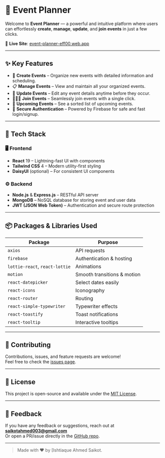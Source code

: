 # 📅 Event Planner

Welcome to **Event Planner** — a powerful and intuitive platform where users can effortlessly **create**, **manage**, **update**, and **join events** in just a few clicks.

🔗 **Live Site**: [event-planner-eff00.web.app](https://event-planner-eff00.web.app/)

---

## ✨ Key Features

- 🔧 **Create Events** – Organize new events with detailed information and scheduling.
- 📋 **Manage Events** – View and maintain all your organized events.
- 🔄 **Update Events** – Edit any event details anytime before they occur.
- 🧑‍🤝‍🧑 **Join Events** – Seamlessly join events with a single click.
- 📆 **Upcoming Events** – See a sorted list of upcoming events.
- 🔐 **Secure Authentication** – Powered by Firebase for safe and fast login/signup.

---

## 🚀 Tech Stack

### 🖥️ Frontend

- **React** 19 – Lightning-fast UI with components
- **Tailwind CSS** 4 – Modern utility-first styling
- **DaisyUI** (optional) – For consistent UI components

### ⚙️ Backend

- **Node.js** & **Express.js** – RESTful API server
- **MongoDB** – NoSQL database for storing event and user data
- **JWT (JSON Web Token)** – Authentication and secure route protection

---

## 📦 Packages & Libraries Used

| Package | Purpose |
|--------|---------|
| `axios` | API requests |
| `firebase` | Authentication & hosting |
| `lottie-react`, `react-lottie` | Animations |
| `motion` | Smooth transitions & motion |
| `react-datepicker` | Select dates easily |
| `react-icons` | Iconography |
| `react-router` | Routing |
| `react-simple-typewriter` | Typewriter effects |
| `react-toastify` | Toast notifications |
| `react-tooltip` | Interactive tooltips |


---

## 🙌 Contributing

Contributions, issues, and feature requests are welcome!  
Feel free to check the [issues page](https://github.com/your-username/event-planner/issues).

---

## 📄 License

This project is open-source and available under the [MIT License](LICENSE).

---

## 💬 Feedback

If you have any feedback or suggestions, reach out at **saikotahmed003@gmail.com**  
Or open a PR/issue directly in the [GitHub repo](https://github.com/your-username/event-planner).

---

> Made with ❤️ by [Ishtiaque Ahmed Saikot.
